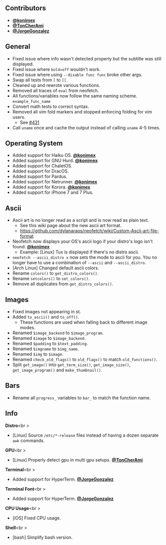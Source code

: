 ## Contributors

- **[@konimex](https://github.com/konimex)**
- **[@TonCherAmi](https://github.com/TonCherAmi)**
- **[@JorgeGonzalez](https://github.com/JorgeGonzalez)**


## General

- Fixed issue where info wasn't detected properly but the subtitle was still displayed.
- Fixed issue where `bold=off` wouldn't work.
- Fixed issue where using `--disable func func` broke other args.
- Swap all tests from `[` to `[[`.
- Cleaned up and rewrote various functions.
- Removed all traces of `eval` from neofetch.
- All functions/variables now follow the same naming scheme. `example_func_name`
- Convert math tests to correct syntax.
- Removed all vim fold markers and stopped enforcing folding for vim users.
    - See [#431](https://github.com/dylanaraps/neofetch/pull/431)
- Call `uname` once and cache the output instead of calling `uname` 4-5 times.


## Operating System

- Added support for Haiku OS. **[@konimex](https://github.com/konimex)**
- Added support for GNU Hurd. **[@konimex](https://github.com/konimex)**
- Added support for ChaletOS.
- Added support for DracOS.
- Added support for Pardus.
- Added support for Netrunner. **[@konimex](https://github.com/konimex)**
- Added support for Korora. **[@konimex](https://github.com/konimex)**
- Added support for iPhone 7 and 7 Plus.


## Ascii

- Ascii art is no longer read as a script and is now read as plain text.
  - See this wiki page about the new ascii art format.
  - https://github.com/dylanaraps/neofetch/wiki/Custom-Ascii-art-file-format
- Neofetch now displays your OS's ascii logo if your distro's logo isn't found. **[@konimex](https://github.com/konimex)**
    - Example: [Linux] Tux is displayed if there's no distro ascii.
- `neofetch --ascii_distro x` now sets the mode to ascii for you. You no longer have to use a combination of `--ascii` and `--ascii_distro`.
- [Arch Linux] Changed default ascii colors.
- Rename `colors()` to `get_distro_colors()`.
- Rename `setcolors()` to `set_colors()`.
- Remove all duplicates from `get_distro_colors()`.


## Images

- Fixed images not appearing in st.
- Added `to_ascii()` and `to_off()`.
    - These functions are used when falling back to different image modes.
- Renamed `$image_backend` to `$image_program`.
- Renamed `$image` to `$image_backend`.
- Renamed `$padding` to `$text_padding`.
- Renamed `$imgname` to `$img_name`.
- Renamed `$img` to `$image`.
- Renamed `check_old_flags()` to `old_flags()` to match `old_functions()`.
- Split `get_image()` into `get_term_size()`, `get_image_size()`, `get_image_program()` and `make_thumbnail()`.


## Bars

- Rename all `progress_` variables to `bar_` to match the function name.


## Info

**Distro**<br \>

- [Linux] Source `/etc/*-release` files instead of having a dozen separate `awk` commands.

**GPU**<br \>

- [Linux] Properly detect gpu in multi gpu setups. **[@TonCherAmi](https://github.com/TonCherAmi)**

**Terminal**<br \>

- Added support for HyperTerm. **[@JorgeGonzalez](https://github.com/JorgeGonzalez)**

**Terminal Font**<br \>

- Added support for HyperTerm. **[@JorgeGonzalez](https://github.com/JorgeGonzalez)**

**CPU Usage**<br \>

- [iOS] Fixed CPU usage.

**Shell**<br \>

- [bash] Simplify bash version.
